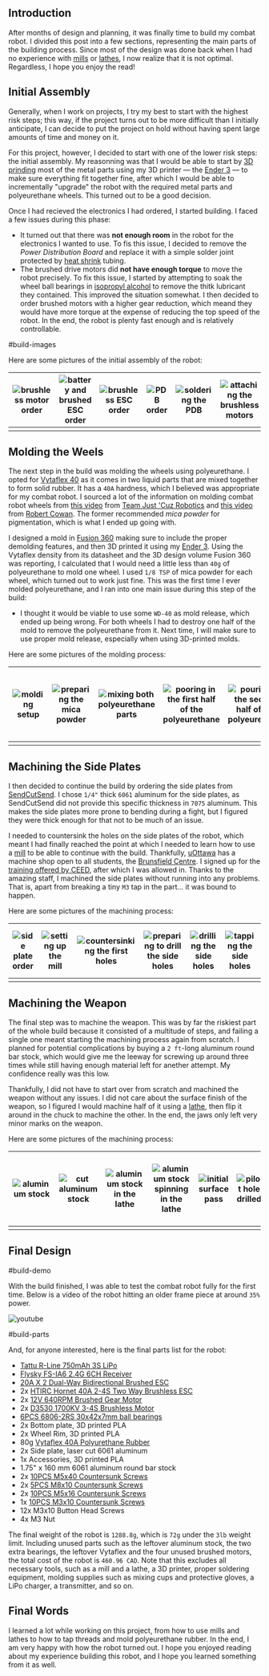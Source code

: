 ## Introduction

After months of design and planning, it was finally time to build my combat robot. I divided this post into a few sections, representing the main parts of the building process. Since most of the design was done back when I had no experience with [mills](<https://en.wikipedia.org/wiki/Milling%20(machining)>) or [lathes](https://en.wikipedia.org/wiki/Lathe), I now realize that it is not optimal. Regardless, I hope you enjoy the read!

## Initial Assembly

Generally, when I work on projects, I try my best to start with the highest risk steps; this way, if the project turns out to be more difficult than I initially anticipate, I can decide to put the project on hold without having spent large amounts of time and money on it.

For this project, however, I decided to start with one of the lower risk steps: the initial assembly. My reasonning was that I would be able to start by [3D prinding](https://en.wikipedia.org/wiki/3D_printing) most of the metal parts using my 3D printer &mdash; the [Ender 3](https://www.creality.com/products/ender-3-3d-printer) &mdash; to make sure everything fit together fine, after which I would be able to incrementally "upgrade" the robot with the required metal parts and polyeurethane wheels. This turned out to be a good decision.

Once I had recieved the electronics I had ordered, I started building. I faced a few issues during this phase:

- It turned out that there was **not enough room** in the robot for the electronics I wanted to use. To fis this issue, I decided to remove the _Power Distribution Board_ and replace it with a simple solder joint protected by [heat shrink](https://en.wikipedia.org/wiki/Heat_shrink_tubing) tubing.
- The brushed drive motors did **not have enough torque** to move the robot precisely. To fix this issue, I started by attempting to soak the wheel ball bearings in [isopropyl alcohol](https://en.wikipedia.org/wiki/Isopropyl_alcohol) to remove the thitk lubricant they contained. This improved the situation somewhat. I then decided to order brushed motors with a higher gear reduction, which meand they would have more torque at the expense of reducing the top speed of the robot. In the end, the robot is plenty fast enough and is relatively controllable.

#build-images

Here are some pictures of the initial assembly of the robot:

| ![brushless motor order](Building-the-Robot/20220617_133821.jpg) | ![battery and brushed ESC order](Building-the-Robot/20220621_164409.jpg) | ![brushless ESC order](Building-the-Robot/20220711_170836.jpg) | ![PDB order](Building-the-Robot/20220617_145346.jpg) | ![soldering the PDB](Building-the-Robot/20220621_172344.jpg) | ![attaching the brushless motors](Building-the-Robot/20220618_070454.jpg) | ![attaching the brushed motors](Building-the-Robot/20220621_174913.jpg) | ![wiring the brushed motors](Building-the-Robot/20220621_174919.jpg) | ![lining up the weapon](Building-the-Robot/20220621_202012.jpg) | ![test fitting up the weapon](Building-the-Robot/20220622_185321.jpg) | ![moving to a black chassis](Building-the-Robot/20220721_185948.jpg) | ![fitting everything into the black chassis](Building-the-Robot/20220721_190021~4.jpg) | ![final black chassis assembly](Building-the-Robot/20220721_184927.jpg) |
| ---------------------------------------------------------------- | ------------------------------------------------------------------------ | -------------------------------------------------------------- | ---------------------------------------------------- | ------------------------------------------------------------ | ------------------------------------------------------------------------- | ----------------------------------------------------------------------- | -------------------------------------------------------------------- | --------------------------------------------------------------- | --------------------------------------------------------------------- | -------------------------------------------------------------------- | -------------------------------------------------------------------------------------- | ----------------------------------------------------------------------- |
|                                                                  |                                                                          |                                                                |                                                      |                                                              |                                                                           |                                                                         |                                                                      |                                                                 |                                                                       |                                                                      |                                                                                        |                                                                         |

## Molding the Weels

The next step in the build was molding the wheels using polyeurethane. I opted for [Vytaflex 40](https://www.smooth-on.com/products/vytaflex-40/) as it comes in two liquid parts that are mixed together to form solid rubber. It has a `40A` hardness, which I believed was appropriate for my combat robot. I sourced a lot of the information on molding combat robot wheels from [this video](https://youtu.be/U-_xxI6qvlg) from [Team Just 'Cuz Robotics](https://www.youtube.com/@JustCuzRobotics) and [this video](https://youtu.be/ZgznRSDI7W8) from [Robert Cowan](https://www.youtube.com/@RobertCowanDIY). The former recommended _mica powder_ for pigmentation, which is what I ended up going with.

I designed a mold in [Fusion 360](https://www.autodesk.com/products/fusion-360/overview) making sure to include the proper demolding features, and then 3D printed it using my [Ender 3](https://www.creality.com/products/ender-3-3d-printer). Using the Vytaflex density from its datasheet and the 3D design volume Fusion 360 was reporting, I calculated that I would need a little less than `40g` of polyeurethane to mold one wheel. I used `1/8 TSP` of mica powder for each wheel, which turned out to work just fine. This was the first time I ever molded polyeurethane, and I ran into one main issue during this step of the build:

- I thought it would be viable to use some `WD-40` as mold release, which ended up being wrong. For both wheels I had to destroy one half of the mold to remove the polyeurethane from it. Next time, I will make sure to use proper mold release, especially when using 3D-printed molds.

Here are some pictures of the molding process:

| ![molding setup](Building-the-Robot/20220907_150630.jpg) | ![preparing the mica powder](Building-the-Robot/20220908_021533.jpg) | ![mixing both polyeurethane parts](Building-the-Robot/20220907_151122.jpg) | ![pooring in the first half of the polyeurethane](Building-the-Robot/20220907_151248.jpg) | ![pouring in the second half of the polyeurethane](Building-the-Robot/20220907_151940.jpg) | ![demolding the first wheel](Building-the-Robot/20220907_235558.jpg) | ![robot with the newly molded wheels on](Building-the-Robot/20220909_200653.jpg) |
| -------------------------------------------------------- | -------------------------------------------------------------------- | -------------------------------------------------------------------------- | ----------------------------------------------------------------------------------------- | ------------------------------------------------------------------------------------------ | -------------------------------------------------------------------- | -------------------------------------------------------------------------------- |
|                                                          |                                                                      |                                                                            |                                                                                           |                                                                                            |                                                                      |                                                                                  |

## Machining the Side Plates

I then decided to continue the build by ordering the side plates from [SendCutSend](https://sendcutsend.com/). I chose `1/4"` thick `6061` aluminum for the side plates, as SendCutSend did not provide this specific thickness in `7075` aluminum. This makes the side plates more prone to bending during a fight, but I figured they were thick enough for that not to be much of an issue.

I needed to countersink the holes on the side plates of the robot, which meant I had finally reached the point at which I needed to learn how to use a [mill](<https://en.wikipedia.org/wiki/Milling%20(machining)>) to be able to continue with the build. Thankfully, [uOttawa](https://www2.uottawa.ca/en) has a machine shop open to all students, the [Brunsfield Centre](https://www2.uottawa.ca/faculty-engineering/spaces/brunsfield-centre). I signed up for the [training offered by CEED](https://www.eventbrite.ca/o/the-manufacturing-training-centre-8474302765), after which I was allowed in. Thanks to the amazing staff, I machined the side plates without running into any problems. That is, apart from breaking a tiny `M3` tap in the part... it was bound to happen.

Here are some pictures of the machining process:

| ![side plate order](Building-the-Robot/20221101_174054.jpg) | ![setting up the mill](Building-the-Robot/20221102_150511.jpg) | ![countersinking the first holes](Building-the-Robot/20221102_160212.jpg) | ![preparing to drill the side holes](Building-the-Robot/20221102_165339.jpg) | ![drilling the side holes](Building-the-Robot/20221102_170328.jpg) | ![tapping the side holes](Building-the-Robot/20221102_172902.jpg) | ![finished side plates](Building-the-Robot/20221102_185923.jpg) | ![finished side plates on the robot](Building-the-Robot/20221103_001344.jpg) |
| ----------------------------------------------------------- | -------------------------------------------------------------- | ------------------------------------------------------------------------- | ---------------------------------------------------------------------------- | ------------------------------------------------------------------ | ----------------------------------------------------------------- | --------------------------------------------------------------- | ---------------------------------------------------------------------------- |
|                                                             |                                                                |                                                                           |                                                                              |                                                                    |                                                                   |                                                                 |                                                                              |

## Machining the Weapon

The final step was to machine the weapon. This was by far the riskiest part of the whole build because it consisted of a multitude of steps, and failing a single one meant starting the machining process again from scratch. I planned for potential complications by buying a `2 ft`-long aluminum round bar stock, which would give me the leeway for screwing up around three times while still having enough material left for anether attempt. My confidence really was this low.

Thankfully, I did not have to start over from scratch and machined the weapon without any issues. I did not care about the surface finish of the weapon, so I figured I would machine half of it using a [lathe](https://en.wikipedia.org/wiki/Lathe), then flip it around in the chuck to machine the other. In the end, the jaws only left very minor marks on the weapon.

Here are some pictures of the machining process:

| ![aluminum stock](Building-the-Robot/20221107_152053.jpg) | ![cut aluminum stock](Building-the-Robot/20221107_153117.jpg) | ![aluminum stock in the lathe](Building-the-Robot/20221107_154551.jpg) | ![aluminum stock spinning in the lathe](Building-the-Robot/20221107_155148.jpg) | ![initial surface pass](Building-the-Robot/20221107_155657.jpg) | ![pilot hole drilled](Building-the-Robot/20221107_160242.jpg) | ![drilling the rough inner diameter](Building-the-Robot/20221107_164934.jpg) | ![finishing the inner face with a boring bar](Building-the-Robot/20221107_171512.jpg) | ![first half of the weapon finished](Building-the-Robot/20221107_180548.jpg) | ![calibrating the jaws for the second half](Building-the-Robot/20221107_180922.jpg) | ![finished facing on the second half](Building-the-Robot/20221107_182759.jpg) | ![finished the lathe work](Building-the-Robot/20221107_185705.jpg) | ![drilling the side holes in a mill](Building-the-Robot/20221107_192809.jpg) | ![finished drilling the side holes](Building-the-Robot/20221107_194146.jpg) | ![installing the weapon on the robot](Building-the-Robot/20221107_202709.jpg) | ![finished combat robot](Building-the-Robot/20221107_204949.jpg) |
| --------------------------------------------------------- | ------------------------------------------------------------- | ---------------------------------------------------------------------- | ------------------------------------------------------------------------------- | --------------------------------------------------------------- | ------------------------------------------------------------- | ---------------------------------------------------------------------------- | ------------------------------------------------------------------------------------- | ---------------------------------------------------------------------------- | ----------------------------------------------------------------------------------- | ----------------------------------------------------------------------------- | ------------------------------------------------------------------ | ---------------------------------------------------------------------------- | --------------------------------------------------------------------------- | ----------------------------------------------------------------------------- | ---------------------------------------------------------------- |
|                                                           |                                                               |                                                                        |                                                                                 |                                                                 |                                                               |                                                                              |                                                                                       |                                                                              |                                                                                     |                                                                               |                                                                    |                                                                              |                                                                             |                                                                               |                                                                  |

## Final Design

#build-demo

With the build finished, I was able to test the combat robot fully for the first time. Below is a video of the robot hitting an older frame piece at around `35%` power.

![youtube](HKeHfn3wcko)

#build-parts

And, for anyone interested, here is the final parts list for the robot:

- [Tattu R-Line 750mAh 3S LiPo](https://www.aliexpress.com/item/4000410612116.html)
- [Flysky FS-IA6 2.4G 6CH Receiver](https://www.aliexpress.com/item/1005001768467211.html)
- [20A X 2 Dual-Way Bidirectional Brushed ESC](https://www.aliexpress.com/item/1005002100212968.html)
- 2x [HTIRC Hornet 40A 2-4S Two Way Brushless ESC](https://www.aliexpress.com/item/32822927867.html)
- 2x [12V 640RPM Brushed Gear Motor](https://www.aliexpress.com/item/32891288219.html)
- 2x [D3530 1700KV 3-4S Brushless Motor](https://www.aliexpress.com/item/32955143630.html)
- [6PCS 6806-2RS 30x42x7mm ball bearings](https://www.aliexpress.com/item/4000036518935.html)
- 2x Bottom plate, 3D printed PLA
- 2x Wheel Rim, 3D printed PLA
- 80g [Vytaflex 40A Polyurethane Rubber](https://www.smooth-on.com/products/vytaflex-40/)
- 2x Side plate, laser cut 6061 aluminum
- 1x Accessories, 3D printed PLA
- 1.75" x 160 mm 6061 aluminum round bar stock
- 2x [10PCS M5x40 Countersunk Screws](https://www.aliexpress.com/item/32968616563.html)
- 2x [5PCS M8x10 Countersunk Screws](https://www.aliexpress.com/item/32968616563.html)
- 2x [10PCS M5x16 Countersunk Screws](https://www.aliexpress.com/item/32968616563.html)
- 1x [10PCS M3x10 Countersunk Screws](https://www.aliexpress.com/item/32968616563.html)
- 12x M3x10 Button Head Screws
- 4x M3 Nut

The final weight of the robot is `1288.8g`, which is `72g` under the `3lb` weight limit. Including unused parts such as the leftover aluminum stock, the two extra bearings, the leftover Vytaflex and the four unused brushed motors, the total cost of the robot is `460.96 CAD`. Note that this excludes all necessary tools, such as a mill and a lathe, a 3D printer, proper soldering equipment, molding supplies such as mixing cups and protective gloves, a LiPo charger, a transmitter, and so on.

## Final Words

I learned a lot while working on this project, from how to use mills and lathes to how to tap threads and mold polyeurethane rubber. In the end, I am very happy with how the robot turned out. I hope you enjoyed reading about my experience building this robot, and I hope you learned something from it as well.
